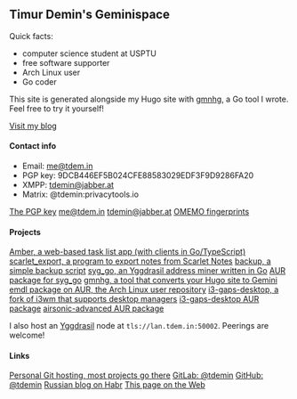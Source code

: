 ## Timur Demin's Geminispace

Quick facts:

* computer science student at USPTU
* free software supporter
* Arch Linux user
* Go coder

This site is generated alongside my Hugo site with [gmnhg][gmnhg], a Go tool I
wrote. Feel free to try it yourself!

[Visit my blog](/post/index.gmi)

#### Contact info

* Email: me@tdem.in
* PGP key: 9DCB446EF5B024CFE88583029EDF3F9D9286FA20
* XMPP: tdemin@jabber.at
* Matrix: @tdemin:privacytools.io

[The PGP key](/pgp.asc)
[me@tdem.in](mailto:me@tdem.in)
[tdemin@jabber.at](xmpp:tdemin@jabber.at)
[OMEMO fingerprints](/announcements/2020-01-02-omemo-keys.gmi)

#### Projects

[Amber, a web-based task list app (with clients in Go/TypeScript)][amber]
[scarlet_export, a program to export notes from Scarlet Notes][scarlet_export]
[backup, a simple backup script][backup]
[syg_go, an Yggdrasil address miner written in Go][syg_go]
[AUR package for syg_go][sgaur]
[gmnhg, a tool that converts your Hugo site to Gemini][gmnhg]
[emdl package on AUR, the Arch Linux user repository][emdl]
[i3-gaps-desktop, a fork of i3wm that supports desktop managers][i3-gd]
[i3-gaps-desktop AUR package][i3-gdaur]
[airsonic-advanced AUR package][airsonic-advanced]

I also host an [Yggdrasil][ygg] node at `tls://lan.tdem.in:50002`. Peerings are welcome!

[amber]: https://git.tdem.in/tdemin/amber
[syg_go]: https://git.tdem.in/tdemin/syg_go
[sgaur]: https://aur.archlinux.org/packages/syg_go/
[scarlet_export]: https://git.tdem.in/tdemin/scarlet_export
[backup]: https://git.tdem.in/tdemin/backup
[emdl]: https://aur.archlinux.org/packages/emdl/
[ygg]: https://yggdrasil-network.github.io
[gmnhg]: https://git.tdem.in/tdemin/gmnhg
[airsonic-advanced]: https://aur.archlinux.org/packages/airsonic-advanced-bin/
[i3-gd]: https://git.tdem.in/tdemin/i3
[i3-gdaur]: https://aur.archlinux.org/packages/i3-gaps-desktop/

#### Links

[Personal Git hosting, most projects go there](https://git.tdem.in/tdemin)
[GitLab: @tdemin](https://gitlab.com/tdemin)
[GitHub: @tdemin](https://github.com/tdemin)
[Russian blog on Habr](https://habr.com/en/users/tdemin/posts)
[This page on the Web](https://tdem.in)
